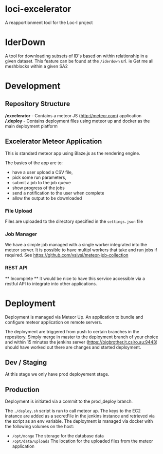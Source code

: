 # loci-excelerator
A reapportionment tool for the Loc-I project

# IderDown
A tool for downloading subsets of ID's based on within relationship in a given dataset. This feature can be found at the `/iderdown` url. ie Get me all meshblocks within a given SA2

# Development
## Repository Structure
**/excelerator** - Contains a meteor JS (http://meteor.com) application
**/.deploy** - Contains deployment files using meteor up and docker as the main deployment platform

## Excelerator Meteor Application
This is standard meteor app using Blaze.js as the rendering engine. 

The basics of the app are to:
- have a user upload a CSV file, 
- pick some run parameters, 
- submit a job to the job queue
- show progress of the jobs
- send a notification to the user when complete
- allow the output to be downloaded

### File Upload
Files are uploaded to the directory specified in the `settings.json` file

### Job Manager
We have a simple job managed with a single worker integrated into the meteor server. It is possible to have multipl workers that take and run jobs if required. See https://github.com/vsivsi/meteor-job-collection

### REST API
** Incomplete ** 
It would be nice to have this service accessible via a restful API to integrate into other applications.

# Deployment
Deployment is managed via Meteor Up. An application to bundle and configure meteor application on remote servers.

The deployment are triggered from push to certain branches in the repository. Simply merge in master to the deployment branch of your choice and within 15 minutes the jenkins server (https://bigbrother.it.csiro.au:9443) should have worked out there are changes and started deployment.

## Dev / Staging
At this stage we only have prod deployement stage.

## Production
Deployment is initiated via a commit to the prod_deploy branch. 

The `./deploy.sh` script is run to call meteor up.
The keys to the EC2 instance are added as a secretFile in the jenkins instance and retrieved via the script as an env variable.
The deployment is managed via docker with the following volumes on the host:
- `/opt/mongo` The storage for the database data
- `/opt/data/uploads` The location for the uploaded files from the meteor application

